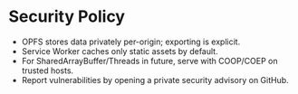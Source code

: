 # Security Policy

- OPFS stores data privately per-origin; exporting is explicit.
- Service Worker caches only static assets by default.
- For SharedArrayBuffer/Threads in future, serve with COOP/COEP on trusted hosts.
- Report vulnerabilities by opening a private security advisory on GitHub.
